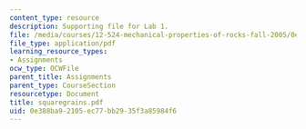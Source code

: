 ```yaml
---
content_type: resource
description: Supporting file for Lab 1.
file: /media/courses/12-524-mechanical-properties-of-rocks-fall-2005/0e388ba92105ec77bb2935f3a85984f6_squaregrains.pdf
file_type: application/pdf
learning_resource_types:
- Assignments
ocw_type: OCWFile
parent_title: Assignments
parent_type: CourseSection
resourcetype: Document
title: squaregrains.pdf
uid: 0e388ba9-2105-ec77-bb29-35f3a85984f6
---
```

